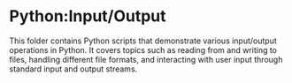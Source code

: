 # Python:Input/Output

This folder contains Python scripts that demonstrate various input/output operations in Python. It covers topics such as reading from and writing to files, handling different file formats, and interacting with user input through standard input and output streams.
